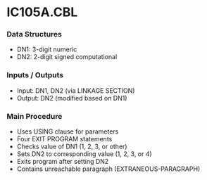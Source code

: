 # IC105A.CBL

### Data Structures
- DN1: 3-digit numeric
- DN2: 2-digit signed computational

### Inputs / Outputs
- Input: DN1, DN2 (via LINKAGE SECTION)
- Output: DN2 (modified based on DN1)

### Main Procedure
- Uses USING clause for parameters
- Four EXIT PROGRAM statements
- Checks value of DN1 (1, 2, 3, or other)
- Sets DN2 to corresponding value (1, 2, 3, or 4)
- Exits program after setting DN2
- Contains unreachable paragraph (EXTRANEOUS-PARAGRAPH)